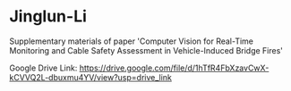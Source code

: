 # Jinglun-Li
Supplementary materials of paper 'Computer Vision for Real-Time Monitoring and Cable Safety Assessment in Vehicle-Induced Bridge Fires'

Google Drive Link: https://drive.google.com/file/d/1hTfR4FbXzavCwX-kCVVQ2L-dbuxmu4YV/view?usp=drive_link
